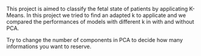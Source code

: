 This project is aimed to classify the fetal state of patients by applicating K-Means.
In this project we tried to find an adapted k to applicate and we compared the performances of models with different k in with and without PCA.

Try to change the number of components in PCA to decide how many informations you want to reserve.
